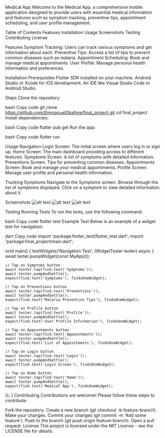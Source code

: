 Medical App
Welcome to the Medical App, a comprehensive mobile application designed to provide users with essential medical information and features such as symptom tracking, preventive tips, appointment scheduling, and user profile management.

Table of Contents
Features
Installation
Usage
Screenshots
Testing
Contributing
License

Features
Symptom Tracking: Users can track various symptoms and get information about each.
Preventive Tips: Access a list of tips to prevent common diseases such as malaria.
Appointment Scheduling: Book and manage medical appointments.
User Profile: Manage personal health information and preferences.

Installation
Prerequisites
Flutter SDK installed on your machine.
Android Studio or Xcode for iOS development.
An IDE like Visual Studio Code or Android Studio.

Steps
Clone the repository:

bash
Copy code
git clone https://github.com/EmmanuelGbafore/final_project.git
cd final_project
Install dependencies:

bash
Copy code
flutter pub get
Run the app:

bash
Copy code
flutter run

Usage
Navigation
Login Screen: The initial screen where users log in or sign up.
Home Screen: The main dashboard providing access to different features.
Symptoms Screen: A list of symptoms with detailed information.
Preventions Screen: Tips for preventing common diseases.
Appointments Screen: Book and manage your medical appointments.
Profile Screen: Manage user profile and personal health information.

Tracking Symptoms
Navigate to the Symptoms screen.
Browse through the list of symptoms displayed.
Click on a symptom to view detailed information about it.

Screenshots
![alt text](<Login Screen-1.PNG>)
![alt text](Home_page.PNG)
![alt text](<symptoms page.PNG>)

Testing
Running Tests
To run the tests, use the following command:

bash
Copy code
flutter test
Example Test
Below is an example of a widget test for navigation:

dart
Copy code
import 'package:flutter_test/flutter_test.dart';
import 'package:final_project/main.dart';

void main() {
  testWidgets('Navigation Test', (WidgetTester tester) async {
    await tester.pumpWidget(const MyApp());

    // Tap on Symptoms button
    await tester.tap(find.text('Symptoms'));
    await tester.pumpAndSettle();
    expect(find.text('Symptoms'), findsOneWidget);

    // Tap on Preventions button
    await tester.tap(find.text('Preventions'));
    await tester.pumpAndSettle();
    expect(find.text('Malaria Prevention Tips'), findsOneWidget);

    // Tap on Profile button
    await tester.tap(find.text('Profile'));
    await tester.pumpAndSettle();
    expect(find.text('User Profile Information'), findsOneWidget);

    // Tap on Appointments button
    await tester.tap(find.text('Appointments'));
    await tester.pumpAndSettle();
    expect(find.text('List of Appointments'), findsOneWidget);

    // Tap on Login button
    await tester.tap(find.text('Login'));
    await tester.pumpAndSettle();
    expect(find.text('Login Screen'), findsOneWidget);

    // Tap on Home button
    await tester.tap(find.text('Home'));
    await tester.pumpAndSettle();
    expect(find.text('Medical App'), findsOneWidget);
  });
}
Contributing
Contributions are welcome! Please follow these steps to contribute:

Fork the repository.
Create a new branch (git checkout -b feature-branch).
Make your changes.
Commit your changes (git commit -m 'Add some feature').
Push to the branch (git push origin feature-branch).
Open a pull request.
License
This project is licensed under the MIT License - see the LICENSE file for details.